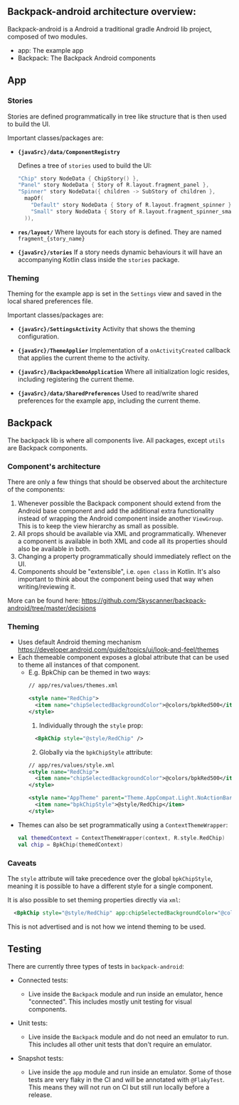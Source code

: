 ## Backpack-android architecture overview:

Backpack-android is a Android a traditional gradle Android lib project, composed of two modules.

- app: The example app
- Backpack: The Backpack Android components

## App

### Stories

Stories are defined programmatically in tree like structure that is then used to build the UI.

Important classes/packages are: 

- **`{javaSrc}/data/ComponentRegistry`**

  Defines a tree of `stories` used to build the UI:

  ```kotlin
  "Chip" story NodeData { ChipStory() },
  "Panel" story NodeData { Story of R.layout.fragment_panel },
  "Spinner" story NodeData({ children -> SubStory of children },
    mapOf(
      "Default" story NodeData { Story of R.layout.fragment_spinner },
      "Small" story NodeData { Story of R.layout.fragment_spinner_small }
    )),
  ```

- **`res/layout/`**
  Where layouts for each story is defined. They are named `fragment_{story_name}`

- **`{javaSrc}/stories`**
  If a story needs dynamic behaviours it will have an accompanying Kotlin class inside the `stories` package.

### Theming

Theming for the example app is set in the `Settings` view and saved in the local shared preferences 
file. 

Important classes/packages are:

- **`{javaSrc}/SettingsActivity`**
  Activity that shows the theming configuration.

- **`{javaSrc}/ThemeApplier`**
  Implementation of a `onActivityCreated` callback that applies the current theme to the activity.

- **`{javaSrc}/BackpackDemoApplication`**
  Where all initialization logic resides, including registering the current theme.

- **`{javaSrc}/data/SharedPreferences`**
  Used to read/write shared preferences for the example app, including the current theme.


## Backpack

The backpack lib is where all components live. All packages, except `utils` are Backpack components.

### Component's architecture

There are only a few things that should be observed about the architecture of the components: 

1. Whenever possible the Backpack component should extend from the Android base component and add the additional extra functionality instead of wrapping the Android component inside another `ViewGroup`. This is to keep the view hierarchy as small as possible.
2. All props should be available via XML and programmatically. Whenever a component is available in both XML and code all its properties should also be available in both. 
3. Changing a property programmatically should immediately reflect on the UI.
4. Components should be "extensible", i.e. `open class` in Kotlin. It's also important to think about the component being used that way when writing/reviewing it.

More can be found here: https://github.com/Skyscanner/backpack-android/tree/master/decisions

### Theming
- Uses default Android theming mechanism https://developer.android.com/guide/topics/ui/look-and-feel/themes
- Each themeable component exposes a global attribute that can be used to theme all instances of that component.
  - E.g. BpkChip can be themed in two ways:
    ```xml
    // app/res/values/themes.xml

    <style name="RedChip">
      <item name="chipSelectedBackgroundColor">@colors/bpkRed500</item>
    </style>
    ```
    1. Individually through the `style` prop:
    ```xml
      <BpkChip style="@style/RedChip" />
    ```
    2. Globally via the `bpkChipStyle` attribute:
    ```xml
    // app/res/values/style.xml
    <style name="RedChip">
      <item name="chipSelectedBackgroundColor">@colors/bpkRed500</item>
    </style>

    <style name="AppTheme" parent="Theme.AppCompat.Light.NoActionBar">
      <item name="bpkChipStyle">@style/RedChip</item>
    </style>
    ```
- Themes can also be set programmatically using a `ContextThemeWrapper`:
  ```Kotlin
  val themedContext = ContextThemeWrapper(context, R.style.RedChip)
  val chip = BpkChip(themedContext)
  ```

### Caveats

The `style` attribute will take precedence over the global `bpkChipStyle`, meaning it is possible to
have a different style for a single component.

It is also possible to set theming properties directly via `xml`:
```xml
  <BpkChip style="@style/RedChip" app:chipSelectedBackgroundColor="@colors/bpkRed500" />
```
This is not advertised and is not how we intend theming to be used.


## Testing

There are currently three types of tests in `backpack-android`:

- Connected tests:
  - Live inside the `Backpack` module and run inside an emulator, hence "connected". This includes mostly unit testing for visual components.

- Unit tests:
  - Live inside the `Backpack` module and do not need an emulator to run. This includes all other unit tests that don't require an emulator.

- Snapshot tests:
  - Live inside the `app` module and run inside an emulator. Some of those tests are very flaky in the 
  CI and will be annotated with `@FlakyTest`. This means they will not run on CI but still run locally before a release.






